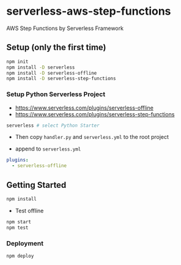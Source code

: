 # serverless-aws-step-functions

AWS Step Functions by Serverless Framework

## Setup (only the first time)

```bash
npm init
npm install -D serverless
npm install -D serverless-offline
npm install -D serverless-step-functions
```

### Setup Python Serverless Project

- https://www.serverless.com/plugins/serverless-offline
- https://www.serverless.com/plugins/serverless-step-functions

```bash
serverless # select Python Starter
```

- Then copy `handler.py` and `serverless.yml` to the root project

- append to `serverless.yml`

```yml
plugins:
  - serverless-offline
```

## Getting Started

```bash
npm install
```

- Test offline

```bash
npm start
npm test
```

### Deployment

```bash
npm deploy
```
